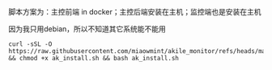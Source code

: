脚本方案为：主控前端 in docker；主控后端安装在主机；监控端也是安装在主机

因为我只用debian，所以不知道其它系统能不能用

```
curl -sSL -O https://raw.githubusercontent.com/miaowmint/akile_monitor/refs/heads/main/ak_install.sh && chmod +x ak_install.sh && bash ak_install.sh
```

